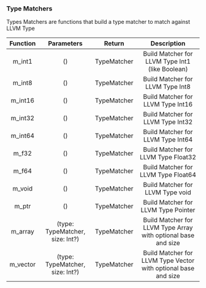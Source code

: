 ### Type Matchers 

Types Matchers are functions that build a type matcher to match against LLVM Type

| Function |           Parameters            |   Return    |                          Description                           |
| :------: | :-----------------------------: | :---------: | :------------------------------------------------------------: |
|  m_int1  |               ()                | TypeMatcher |        Build Matcher for LLVM Type Int1 (like Boolean)         |
|  m_int8  |               ()                | TypeMatcher |                Build Matcher for LLVM Type Int8                |
| m_int16  |               ()                | TypeMatcher |               Build Matcher for LLVM Type Int16                |
| m_int32  |               ()                | TypeMatcher |               Build Matcher for LLVM Type Int32                |
| m_int64  |               ()                | TypeMatcher |               Build Matcher for LLVM Type Int64                |
|  m_f32   |               ()                | TypeMatcher |              Build Matcher for LLVM Type Float32               |
|  m_f64   |               ()                | TypeMatcher |              Build Matcher for LLVM Type Float64               |
|  m_void  |               ()                | TypeMatcher |                Build Matcher for LLVM Type void                |
|  m_ptr   |               ()                | TypeMatcher |              Build Matcher for LLVM Type Pointer               |
| m_array  | (type: TypeMatcher, size: Int?) | TypeMatcher | Build Matcher for LLVM Type Array with optional base and size  |
| m_vector | (type: TypeMatcher, size: Int?) | TypeMatcher | Build Matcher for LLVM Type Vector with optional base and size |